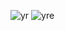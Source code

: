 ![yr](https://github.com/user-attachments/assets/7cbe2d13-eaf9-40e7-8681-873ae1fe04e6)
![yre](https://github.com/user-attachments/assets/1e322064-ac69-4219-ad92-bbd4233f3cf7)
